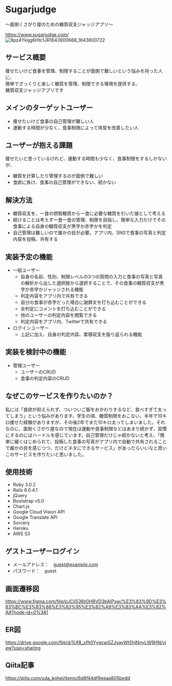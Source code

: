 # Sugarjudge
〜面倒くさがり屋のための糖質収支ジャッジアプリ〜


https://www.sugarjudge.com/
![9pz4Ykqg6Htc1JR1643600668_1643600722](https://user-images.githubusercontent.com/87481460/155538155-6ff21505-0eb1-4de7-af01-f69de0f442dd.png)
## サービス概要
痩せたいけど食事を管理、制限することが面倒で難しいという悩みを持った人に、  
簡単でざっくりと楽しく糖質を管理、制限できる環境を提供する、  
糖質収支ジャッジアプリです  
## メインのターゲットユーザー
* 痩せたいけど食事の自己管理が難しい人 
* 運動する時間が少なく、食事制限によって体型を改善したい人
## ユーザーが抱える課題
痩せたいと思っているけれど、運動する時間も少なく、食事制限をするしかないが、
* 糖質を計算したり管理するのが面倒で難しい
* 食欲に負け、食事の自己管理ができない、続かない
## 解決方法
* 糖質収支を、一食の摂取糖質から一食に必要な糖質を引いた値として考える
* 続けることは考えず一食一食の管理、制限を目指し、簡単な入力だけでその食事による自身の糖質収支が黒字か赤字かを判定
* 自己管理は難しいので誰かの目が必要。アプリ内、SNSで食事の写真と判定内容を投稿、共有する
## 実装予定の機能
* 一般ユーザー
    * 自身の名前、性別、制限レベルの3つの質問の入力と食事の写真と写真の解析から出した選択肢から選択することで、その食事の糖質収支が黒字か赤字かジャッジされる機能
    * 判定内容をアプリ内で共有できる
    * 自分の食事が赤字だった場合に謝罪文を打ち込むことができる
    * 全判定にコメントを打ち込むことができる
    * 他のユーザーの判定内容を閲覧できる
    * 判定内容をアプリ内、Twitterで共有できる
* ログインユーザー
    * 上記に加え、自身の判定内容、累積収支を振り返られる機能
## 実装を検討中の機能
* 管理ユーザー
    * ユーザーのCRUD
    * 食事の判定内容のCRUD

## なぜこのサービスを作りたいのか？
私には「食欲が抑えられず、ついついご飯をおかわりするなど、食べすぎて太ってしまう」という悩みがあります。学生の頃、糖質制限をおこない、半年で10キロ痩せた経験がありますが、その後2年でまた10キロ太ってしまいました。それなのに、面倒くさがり屋なので現在は運動や食事制限などはあまり続かず、習慣にするのにはハードルを感じています。自己管理だけじゃ続かないと考え、「簡単に緩くはじめられて、投稿した食事の写真がアプリ内で自動で共有されることで誰かの目を感じつつ、だけどネタにできるサービス」があったらいいなと思いこのサービスを作りたいと思いました。

## 使用技術
* Ruby 3.0.2
* Rails 6.0.4.1
* jQuery
* Bootstrap v5.0
* Chart.js
* Google Cloud Vision API
* Google Translate API
* Sorcery
* Heroku
* AWS S3

## ゲストユーザーログイン
* メールアドレス：　guest@example.com
* パスワード：　guest


## 画面遷移図
https://www.figma.com/file/pJCjl536ti0H8VD3bAlPsw/%E3%83%9D%E3%83%BC%E3%83%88%E3%83%95%E3%82%A9%E3%83%AA%E3%82%AA?node-id=0%3A1

## ER図
https://drive.google.com/file/d/1Uf8_xfh0YygcwGZJyayWt5hlNnyLW9HN/view?usp=sharing

## Qiita記事
https://qiita.com/uda_kohei/items/6d8f44df9eeaa805bedd
